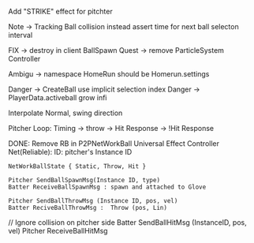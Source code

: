 
Add "STRIKE" effect for pitchter

Note -> Tracking Ball collision instead assert time for next ball selecton interval

FIX -> destroy in client BallSpawn
Quest -> remove ParticleSystem Controller

Ambigu -> namespace HomeRun should be Homerun.settings

Danger -> CreateBall use implicit selection index
Danger -> PlayerData.activeball grow infi

Interpolate Normal, swing direction

Pitcher Loop:
    Timing  -> throw -> Hit Response
                     -> !Hit Response

DONE:
Remove RB in P2PNetWorkBall
Universal Effect Controller
Net(Reliable):
    ID: pitcher's Instance ID

    NetWorkBallState { Static, Throw, Hit }

    Pitcher SendBallSpawnMsg(Instance ID, type)
    Batter ReceiveBallSpawnMsg : spawn and attached to Glove

    Pitcher SendBallThrowMsg (Instance ID, pos, vel)
    Batter ReciveBallThrowMsg :  Throw (pos, Lin)

//  Ignore collision on pitcher side
    Batter SendBallHitMsg (InstanceID, pos, vel)
    Pitcher ReceiveBallHitMsg
    

